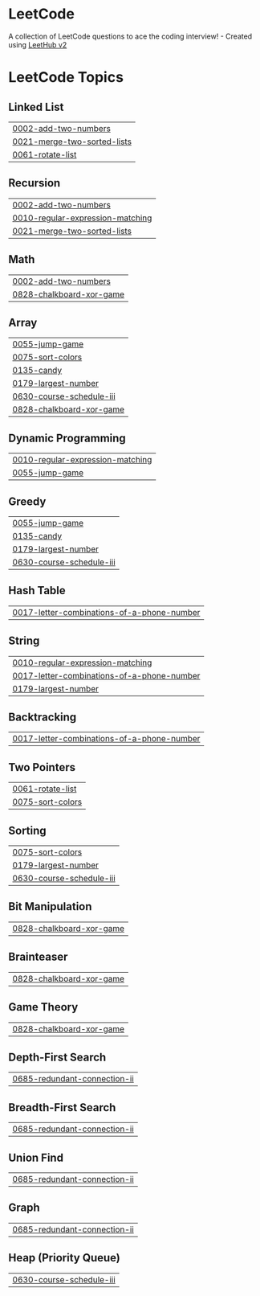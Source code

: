 # LeetCode
A collection of LeetCode questions to ace the coding interview! - Created using [LeetHub v2](https://github.com/arunbhardwaj/LeetHub-2.0)

<!---LeetCode Topics Start-->
# LeetCode Topics
## Linked List
|  |
| ------- |
| [0002-add-two-numbers](https://github.com/chagit3266/LeetCode/tree/master/0002-add-two-numbers) |
| [0021-merge-two-sorted-lists](https://github.com/chagit3266/LeetCode/tree/master/0021-merge-two-sorted-lists) |
| [0061-rotate-list](https://github.com/chagit3266/LeetCode/tree/master/0061-rotate-list) |
## Recursion
|  |
| ------- |
| [0002-add-two-numbers](https://github.com/chagit3266/LeetCode/tree/master/0002-add-two-numbers) |
| [0010-regular-expression-matching](https://github.com/chagit3266/LeetCode/tree/master/0010-regular-expression-matching) |
| [0021-merge-two-sorted-lists](https://github.com/chagit3266/LeetCode/tree/master/0021-merge-two-sorted-lists) |
## Math
|  |
| ------- |
| [0002-add-two-numbers](https://github.com/chagit3266/LeetCode/tree/master/0002-add-two-numbers) |
| [0828-chalkboard-xor-game](https://github.com/chagit3266/LeetCode/tree/master/0828-chalkboard-xor-game) |
## Array
|  |
| ------- |
| [0055-jump-game](https://github.com/chagit3266/LeetCode/tree/master/0055-jump-game) |
| [0075-sort-colors](https://github.com/chagit3266/LeetCode/tree/master/0075-sort-colors) |
| [0135-candy](https://github.com/chagit3266/LeetCode/tree/master/0135-candy) |
| [0179-largest-number](https://github.com/chagit3266/LeetCode/tree/master/0179-largest-number) |
| [0630-course-schedule-iii](https://github.com/chagit3266/LeetCode/tree/master/0630-course-schedule-iii) |
| [0828-chalkboard-xor-game](https://github.com/chagit3266/LeetCode/tree/master/0828-chalkboard-xor-game) |
## Dynamic Programming
|  |
| ------- |
| [0010-regular-expression-matching](https://github.com/chagit3266/LeetCode/tree/master/0010-regular-expression-matching) |
| [0055-jump-game](https://github.com/chagit3266/LeetCode/tree/master/0055-jump-game) |
## Greedy
|  |
| ------- |
| [0055-jump-game](https://github.com/chagit3266/LeetCode/tree/master/0055-jump-game) |
| [0135-candy](https://github.com/chagit3266/LeetCode/tree/master/0135-candy) |
| [0179-largest-number](https://github.com/chagit3266/LeetCode/tree/master/0179-largest-number) |
| [0630-course-schedule-iii](https://github.com/chagit3266/LeetCode/tree/master/0630-course-schedule-iii) |
## Hash Table
|  |
| ------- |
| [0017-letter-combinations-of-a-phone-number](https://github.com/chagit3266/LeetCode/tree/master/0017-letter-combinations-of-a-phone-number) |
## String
|  |
| ------- |
| [0010-regular-expression-matching](https://github.com/chagit3266/LeetCode/tree/master/0010-regular-expression-matching) |
| [0017-letter-combinations-of-a-phone-number](https://github.com/chagit3266/LeetCode/tree/master/0017-letter-combinations-of-a-phone-number) |
| [0179-largest-number](https://github.com/chagit3266/LeetCode/tree/master/0179-largest-number) |
## Backtracking
|  |
| ------- |
| [0017-letter-combinations-of-a-phone-number](https://github.com/chagit3266/LeetCode/tree/master/0017-letter-combinations-of-a-phone-number) |
## Two Pointers
|  |
| ------- |
| [0061-rotate-list](https://github.com/chagit3266/LeetCode/tree/master/0061-rotate-list) |
| [0075-sort-colors](https://github.com/chagit3266/LeetCode/tree/master/0075-sort-colors) |
## Sorting
|  |
| ------- |
| [0075-sort-colors](https://github.com/chagit3266/LeetCode/tree/master/0075-sort-colors) |
| [0179-largest-number](https://github.com/chagit3266/LeetCode/tree/master/0179-largest-number) |
| [0630-course-schedule-iii](https://github.com/chagit3266/LeetCode/tree/master/0630-course-schedule-iii) |
## Bit Manipulation
|  |
| ------- |
| [0828-chalkboard-xor-game](https://github.com/chagit3266/LeetCode/tree/master/0828-chalkboard-xor-game) |
## Brainteaser
|  |
| ------- |
| [0828-chalkboard-xor-game](https://github.com/chagit3266/LeetCode/tree/master/0828-chalkboard-xor-game) |
## Game Theory
|  |
| ------- |
| [0828-chalkboard-xor-game](https://github.com/chagit3266/LeetCode/tree/master/0828-chalkboard-xor-game) |
## Depth-First Search
|  |
| ------- |
| [0685-redundant-connection-ii](https://github.com/chagit3266/LeetCode/tree/master/0685-redundant-connection-ii) |
## Breadth-First Search
|  |
| ------- |
| [0685-redundant-connection-ii](https://github.com/chagit3266/LeetCode/tree/master/0685-redundant-connection-ii) |
## Union Find
|  |
| ------- |
| [0685-redundant-connection-ii](https://github.com/chagit3266/LeetCode/tree/master/0685-redundant-connection-ii) |
## Graph
|  |
| ------- |
| [0685-redundant-connection-ii](https://github.com/chagit3266/LeetCode/tree/master/0685-redundant-connection-ii) |
## Heap (Priority Queue)
|  |
| ------- |
| [0630-course-schedule-iii](https://github.com/chagit3266/LeetCode/tree/master/0630-course-schedule-iii) |
<!---LeetCode Topics End-->